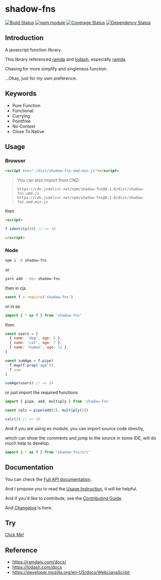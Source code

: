 # shadow-fns

[![Build Status](https://travis-ci.org/jinghua000/shadow-fns.svg?branch=master)](https://travis-ci.org/jinghua000/shadow-fns)
[![npm module](https://badge.fury.io/js/shadow-fns.svg)](https://www.npmjs.com/package/shadow-fns)
[![Coverage Status](https://coveralls.io/repos/github/jinghua000/shadow-fns/badge.svg?branch=master)](https://coveralls.io/github/jinghua000/shadow-fns?branch=master)
[![Dependency Status](https://david-dm.org/jinghua000/shadow-fns.svg)](https://david-dm.org/jinghua000/shadow-fns)

## Introduction

A javascript function library.  

This library referenced [ramda](https://ramdajs.com) and [lodash](https://lodash.com/),
especially [ramda](https://ramdajs.com).  

Chasing for more simplify and singleness function.  

...Okay, just for my own preference.

## Keywords

- Pure Function
- Functional
- Currying
- Pointfree
- No Context
- Close To Native

## Usage

### Browser

```html
<script src="./dist/shadow-fns.umd.min.js"></script>
```

> You can also import from CND  
> 
> `https://cdn.jsdelivr.net/npm/shadow-fns@0.1.6/dist/shadow-fns.umd.js`  
> `https://cdn.jsdelivr.net/npm/shadow-fns@0.1.6/dist/shadow-fns.umd.min.js`  

then

```html
<script>

f.identity(10) // => 10

</script>
```

### Node

```bash
npm i -D shadow-fns
```

or

```bash
yarn add --dev shadow-fns
```

then in cjs

```javascript
const f = require('shadow-fns')
```

or in es

```javascript
import { * as f } from 'shadow-fns'
```

then

```javascript
const users = [
  { name: 'dog', age: 5 },
  { name: 'cat', age: 7 },
  { name: 'human', age: 12 }
]

const sumAge = f.pipe(
  f.map(f.prop('age')), 
  f.sum
)

sumAge(users) // => 24
```

or just import the required functions

```javascript
import { pipe, add, multiply } from 'shadow-fns'

const calc = pipe(add(2), multiply(2))

calc(3) // => 10
```

And if you are using es module, you can import source code directly,

which can show the comments and jump to the source in some IDE, will do much help to develop.  

```javascript
import { * as f } from 'shadow-fns/src'
```

## Documentation

You can check the [Full API documentation](https://github.com/jinghua000/shadow-fns/blob/master/doc/README.md).

And I propose you to read the [Usage Instruction](https://github.com/jinghua000/shadow-fns/blob/master/doc/USAGE_INSTRUCTION.md),
it will be helpful.

And if you'd like to contribute, see the [Contributing Guide](https://github.com/jinghua000/shadow-fns/blob/master/CONTRIBUTING.md).

And [Changelog](https://github.com/jinghua000/shadow-fns/blob/master/CHANGELOG.md) is here.

## Try

[Click Me!](https://jinghua000.github.io/shadow-fns/index.html)

## Reference

- https://ramdajs.com/docs/  
- https://lodash.com/docs  
- https://developer.mozilla.org/en-US/docs/Web/JavaScript  

